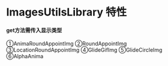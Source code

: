 # ImagesUtilsLibrary 特性
#### get方法需传入显示类型
①AnimaRoundAppointImg
②RoundAppointImg
③LocationRoundAppointImg
④GlideGifImg
⑤GlideCircleImg
⑥AlphaAnima

